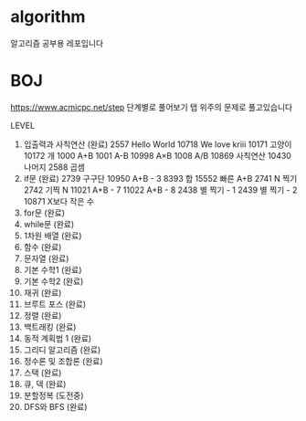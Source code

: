 # algorithm
알고리즘 공부용 레포입니다

# BOJ
https://www.acmicpc.net/step
단계별로 풀어보기 탭 위주의 문제로 풀고있습니다

LEVEL
1. 입출력과 사칙연산 (완료)
  2557 	Hello World
  10718 We love kriii
  10171 고양이
  10172 개
  1000  A+B
  1001  A-B
  10998 A×B
  1008  A/B
  10869 사칙연산
  10430 나머지
  2588  곱셈
2. if문  (완료)
  2739  구구단
  10950 A+B - 3
  8393  합
  15552 빠른 A+B
  2741  N 찍기
  2742  기찍 N
  11021 A+B - 7
  11022 A+B - 8
  2438  별 찍기 - 1
  2439  별 찍기 - 2
  10871 X보다 작은 수
4. for문 (완료)
5. while문 (완료)
6. 1차원 배열 (완료)
7. 함수 (완료)
8. 문자열  (완료)
9. 기본 수학1 (완료)
10. 기본 수학2 (완료)
11. 재귀  (완료)
12. 브루트 포스  (완료)
13. 정렬  (완료)
14. 백트래킹  (완료)
15. 동적 계획법 1  (완료)
16. 그리디 알고리즘  (완료)
17. 정수론 및 조합론 (완료)
18. 스택  (완료)
19. 큐, 덱  (완료)
20. 분할정복  (도전중)
24. DFS와 BFS  (완료)

